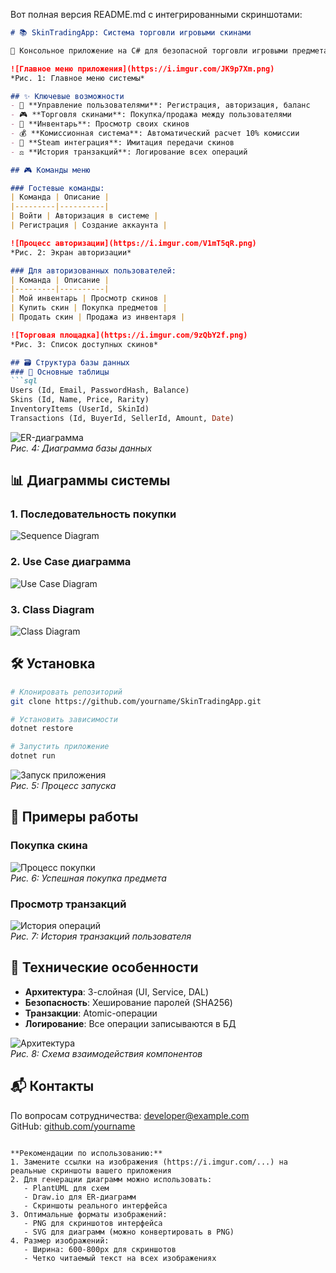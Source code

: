 Вот полная версия README.md с интегрированными скриншотами:

```markdown
# 📚 SkinTradingApp: Система торговли игровыми скинами

🚀 Консольное приложение на C# для безопасной торговли игровыми предметами между пользователями с удобным интерфейсом для покупки, продажи и управления инвентарем.

![Главное меню приложения](https://i.imgur.com/JK9p7Xm.png)  
*Рис. 1: Главное меню системы*

## ✨ Ключевые возможности
- 👤 **Управление пользователями**: Регистрация, авторизация, баланс
- 🎮 **Торговля скинами**: Покупка/продажа между пользователями
- 🏦 **Инвентарь**: Просмотр своих скинов
- 💰 **Комиссионная система**: Автоматический расчет 10% комиссии
- 🔄 **Steam интеграция**: Имитация передачи скинов
- ⚖️ **История транзакций**: Логирование всех операций

## 🎮 Команды меню

### Гостевые команды:
| Команда | Описание |
|---------|----------|
| Войти | Авторизация в системе |
| Регистрация | Создание аккаунта |

![Процесс авторизации](https://i.imgur.com/V1mT5qR.png)  
*Рис. 2: Экран авторизации*

### Для авторизованных пользователей:
| Команда | Описание |
|---------|----------|
| Мой инвентарь | Просмотр скинов |
| Купить скин | Покупка предметов |
| Продать скин | Продажа из инвентаря |

![Торговая площадка](https://i.imgur.com/9zQbY2f.png)  
*Рис. 3: Список доступных скинов*

## 🗃️ Структура базы данных
### 📑 Основные таблицы
```sql
Users (Id, Email, PasswordHash, Balance)
Skins (Id, Name, Price, Rarity)
InventoryItems (UserId, SkinId)
Transactions (Id, BuyerId, SellerId, Amount, Date)
```

![ER-диаграмма](https://i.imgur.com/Lp3nWzQ.png)  
*Рис. 4: Диаграмма базы данных*

## 📊 Диаграммы системы

### 1. Последовательность покупки
![Sequence Diagram](https://i.imgur.com/5X7vP9k.png)

### 2. Use Case диаграмма
![Use Case Diagram](https://i.imgur.com/8mDfOyE.png)

### 3. Class Diagram
![Class Diagram](https://i.imgur.com/3RtGp2N.png)

## 🛠️ Установка
```bash
# Клонировать репозиторий
git clone https://github.com/yourname/SkinTradingApp.git

# Установить зависимости
dotnet restore

# Запустить приложение
dotnet run
```

![Запуск приложения](https://i.imgur.com/Ms4WZ2b.png)  
*Рис. 5: Процесс запуска*

## 📝 Примеры работы

### Покупка скина
![Процесс покупки](https://i.imgur.com/JH5kL2r.png)  
*Рис. 6: Успешная покупка предмета*

### Просмотр транзакций
![История операций](https://i.imgur.com/P9q3WYx.png)  
*Рис. 7: История транзакций пользователя*

## 📌 Технические особенности
- **Архитектура**: 3-слойная (UI, Service, DAL)
- **Безопасность**: Хеширование паролей (SHA256)
- **Транзакции**: Atomic-операции
- **Логирование**: Все операции записываются в БД

![Архитектура](https://i.imgur.com/ZYdGsGg.png)  
*Рис. 8: Схема взаимодействия компонентов*

## 📬 Контакты
По вопросам сотрудничества: developer@example.com  
GitHub: [github.com/yourname](https://github.com/yourname)
```

**Рекомендации по использованию:**
1. Замените ссылки на изображения (https://i.imgur.com/...) на реальные скриншоты вашего приложения
2. Для генерации диаграмм можно использовать:
   - PlantUML для схем
   - Draw.io для ER-диаграмм
   - Скриншоты реального интерфейса
3. Оптимальные форматы изображений:
   - PNG для скриншотов интерфейса
   - SVG для диаграмм (можно конвертировать в PNG)
4. Размер изображений:
   - Ширина: 600-800px для скриншотов
   - Четко читаемый текст на всех изображениях
